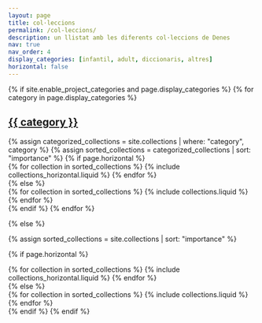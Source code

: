 ```yaml
---
layout: page
title: col·leccions
permalink: /col-leccions/
description: un llistat amb les diferents col·leccions de Denes
nav: true
nav_order: 4
display_categories: [infantil, adult, diccionaris, altres]
horizontal: false
---
```


<!-- pages/collections.md -->
<div class="projects">
{% if site.enable_project_categories and page.display_categories %}
  <!-- Display categorized collections -->
  {% for category in page.display_categories %}
  <a id="{{ category }}" href=".#{{ category }}">
    <h2 class="category">{{ category }}</h2>
  </a>
  {% assign categorized_collections = site.collections | where: "category", category %}
  {% assign sorted_collections = categorized_collections | sort: "importance" %}
  <!-- Generate cards for each collection -->
  {% if page.horizontal %}
  <div class="container">
    <div class="row row-cols-1 row-cols-md-2">
    {% for collection in sorted_collections %}
      {% include collections_horizontal.liquid %}
    {% endfor %}
    </div>
  </div>
  {% else %}
  <div class="row row-cols-1 row-cols-md-3">
    {% for collection in sorted_collections %}
      {% include collections.liquid %}
    {% endfor %}
  </div>
  {% endif %}
  {% endfor %}

{% else %}

<!-- Display collections without categories -->

{% assign sorted_collections = site.collections | sort: "importance" %}

  <!-- Generate cards for each collection -->

{% if page.horizontal %}

  <div class="container">
    <div class="row row-cols-1 row-cols-md-2">
    {% for collection in sorted_collections %}
      {% include collections_horizontal.liquid %}
    {% endfor %}
    </div>
  </div>
  {% else %}
  <div class="row row-cols-1 row-cols-md-3">
    {% for collection in sorted_collections %}
      {% include collections.liquid %}
    {% endfor %}
  </div>
  {% endif %}
{% endif %}
</div>
